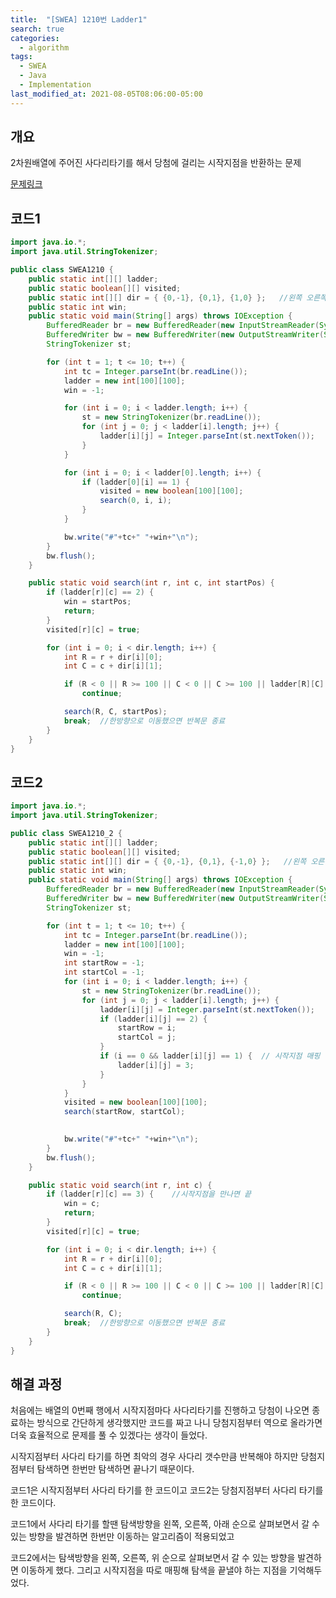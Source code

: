 ```yaml
---
title:  "[SWEA] 1210번 Ladder1"
search: true
categories: 
  - algorithm
tags:
  - SWEA
  - Java
  - Implementation
last_modified_at: 2021-08-05T08:06:00-05:00
---
```


## 개요

2차원배열에 주어진 사다리타기를 해서 당첨에 걸리는 시작지점을 반환하는 문제

[문제링크](https://swexpertacademy.com/main/code/problem/problemDetail.do?contestProbId=AV14ABYKADACFAYh&categoryId=AV14ABYKADACFAYh&categoryType=CODE&problemTitle=ladder&orderBy=FIRST_REG_DATETIME&selectCodeLang=ALL&select-1=&pageSize=10&pageIndex=1&&&&&&&&&)


## 코드1

```java
import java.io.*;
import java.util.StringTokenizer;

public class SWEA1210 {
    public static int[][] ladder;
    public static boolean[][] visited;
    public static int[][] dir = { {0,-1}, {0,1}, {1,0} };   //왼쪽 오른쪽 아래
    public static int win;
    public static void main(String[] args) throws IOException {
        BufferedReader br = new BufferedReader(new InputStreamReader(System.in));
        BufferedWriter bw = new BufferedWriter(new OutputStreamWriter(System.out));
        StringTokenizer st;

        for (int t = 1; t <= 10; t++) {
            int tc = Integer.parseInt(br.readLine());
            ladder = new int[100][100];
            win = -1;

            for (int i = 0; i < ladder.length; i++) {
                st = new StringTokenizer(br.readLine());
                for (int j = 0; j < ladder[i].length; j++) {
                    ladder[i][j] = Integer.parseInt(st.nextToken());
                }
            }

            for (int i = 0; i < ladder[0].length; i++) {
                if (ladder[0][i] == 1) {
                    visited = new boolean[100][100];
                    search(0, i, i);
                }
            }

            bw.write("#"+tc+" "+win+"\n");
        }
        bw.flush();
    }

    public static void search(int r, int c, int startPos) {
        if (ladder[r][c] == 2) {
            win = startPos;
            return;
        }
        visited[r][c] = true;

        for (int i = 0; i < dir.length; i++) {
            int R = r + dir[i][0];
            int C = c + dir[i][1];

            if (R < 0 || R >= 100 || C < 0 || C >= 100 || ladder[R][C] == 0 || visited[R][C]) 
                continue;

            search(R, C, startPos);
            break;  //한방향으로 이동했으면 반복문 종료
        }
    }
}
```

## 코드2

```java
import java.io.*;
import java.util.StringTokenizer;

public class SWEA1210_2 {
    public static int[][] ladder;
    public static boolean[][] visited;
    public static int[][] dir = { {0,-1}, {0,1}, {-1,0} };   //왼쪽 오른쪽 위
    public static int win;
    public static void main(String[] args) throws IOException {
        BufferedReader br = new BufferedReader(new InputStreamReader(System.in));
        BufferedWriter bw = new BufferedWriter(new OutputStreamWriter(System.out));
        StringTokenizer st;

        for (int t = 1; t <= 10; t++) {
            int tc = Integer.parseInt(br.readLine());
            ladder = new int[100][100];
            win = -1;
            int startRow = -1;
            int startCol = -1;
            for (int i = 0; i < ladder.length; i++) {
                st = new StringTokenizer(br.readLine());
                for (int j = 0; j < ladder[i].length; j++) {
                    ladder[i][j] = Integer.parseInt(st.nextToken());
                    if (ladder[i][j] == 2) {
                        startRow = i;
                        startCol = j;
                    }
                    if (i == 0 && ladder[i][j] == 1) {  // 시작지점 매핑
                        ladder[i][j] = 3;
                    }
                }
            }
            visited = new boolean[100][100];
            search(startRow, startCol);
            

            bw.write("#"+tc+" "+win+"\n");
        }
        bw.flush();
    }

    public static void search(int r, int c) {
        if (ladder[r][c] == 3) {    //시작지점을 만나면 끝
            win = c;
            return;
        }
        visited[r][c] = true;

        for (int i = 0; i < dir.length; i++) {
            int R = r + dir[i][0];
            int C = c + dir[i][1];

            if (R < 0 || R >= 100 || C < 0 || C >= 100 || ladder[R][C] == 0 || visited[R][C]) 
                continue;

            search(R, C);
            break;  //한방향으로 이동했으면 반복문 종료
        }
    }
}
```
## 해결 과정

처음에는 배열의 0번째 행에서 시작지점마다 사다리타기를 진행하고 당첨이 나오면 종료하는 방식으로 간단하게 생각했지만 코드를 짜고 나니 당첨지점부터 역으로 올라가면 더욱 효율적으로 문제를 풀 수 있겠다는 생각이 들었다.

시작지점부터 사다리 타기를 하면 최악의 경우 사다리 갯수만큼 반복해야 하지만 당첨지점부터 탐색하면 한번만 탐색하면 끝나기 때문이다.

코드1은 시작지점부터 사다리 타기를 한 코드이고 코드2는 당첨지점부터 사다리 타기를 한 코드이다.

코드1에서 사다리 타기를 할땐 탐색방향을 왼쪽, 오른쪽, 아래 순으로 살펴보면서 갈 수 있는 방향을 발견하면 한번만 이동하는 알고리즘이 적용되었고

코드2에서는 탐색방향을 왼쪽, 오른쪽, 위 순으로 살펴보면서 갈 수 있는 방향을 발견하면 이동하게 했다. 그리고 시작지점을 따로 매핑해 탐색을 끝낼야 하는 지점을 기억해두었다.

